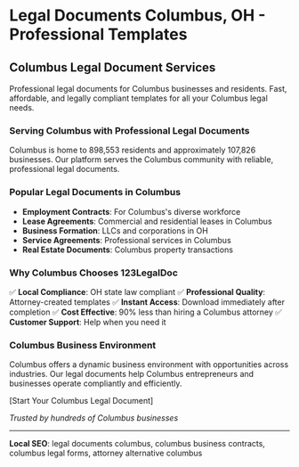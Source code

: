 # Legal Documents Columbus, OH - Professional Templates

## Columbus Legal Document Services

Professional legal documents for Columbus businesses and residents. Fast, affordable, and legally compliant templates for all your Columbus legal needs.

### Serving Columbus with Professional Legal Documents

Columbus is home to 898,553 residents and approximately 107,826 businesses. Our platform serves the Columbus community with reliable, professional legal documents.

### Popular Legal Documents in Columbus

- **Employment Contracts**: For Columbus's diverse workforce
- **Lease Agreements**: Commercial and residential leases in Columbus
- **Business Formation**: LLCs and corporations in OH
- **Service Agreements**: Professional services in Columbus
- **Real Estate Documents**: Columbus property transactions

### Why Columbus Chooses 123LegalDoc

✅ **Local Compliance**: OH state law compliant
✅ **Professional Quality**: Attorney-created templates
✅ **Instant Access**: Download immediately after completion
✅ **Cost Effective**: 90% less than hiring a Columbus attorney
✅ **Customer Support**: Help when you need it

### Columbus Business Environment

Columbus offers a dynamic business environment with opportunities across industries. Our legal documents help Columbus entrepreneurs and businesses operate compliantly and efficiently.

[Start Your Columbus Legal Document]

*Trusted by hundreds of Columbus businesses*

---

**Local SEO**: legal documents columbus, columbus business contracts, columbus legal forms, attorney alternative columbus
